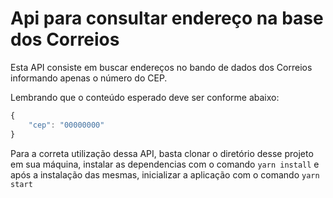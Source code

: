 # Api para consultar endereço na base dos Correios

Esta API consiste em buscar endereços no bando de dados dos Correios informando apenas o número do CEP.

Lembrando que o conteúdo esperado deve ser conforme abaixo:

```javascript
{
    "cep": "00000000"
}
```



Para a correta utilização dessa API, basta clonar o diretório desse projeto em sua máquina, instalar as dependencias com o comando ``yarn install`` e após a instalação das mesmas, inicializar a aplicação com o comando ``yarn start``
